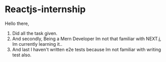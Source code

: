 # Reactjs-internship

Hello there,
1) Did all the task given.
2) And secondly, Being a Mern Developer Im not that familiar with NEXT.j, Im currently learning it..
3) And last I haven't written e2e tests because Im not familiar with writing test also.
